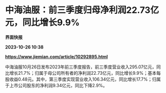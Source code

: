 # 中海油服：前三季度归母净利润22.73亿元，同比增长9.9%
**界面快报**

**2023-10-26 10:38**

**https://www.jiemian.com/article/10292895.html**

中海油服10月26日发布2023年前三季度报告，前三季度营业收入295.07亿元，同比增长21.7%；归属于母公司所有者的净利润22.73亿元，同比增长9.9%；基本每股收益0.48元。其中，第三季度实现营业收入106.34亿元，同比增长17.7%；归属于上市公司股东的净利润9.34亿元，同比下降2.9%。